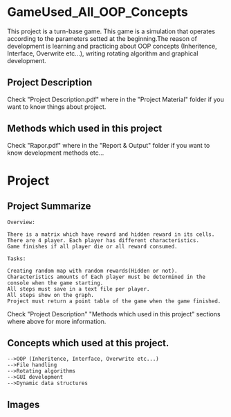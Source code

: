 # GameUsed_All_OOP_Concepts
This project is a turn-base game. This game is a simulation that operates according to the parameters setted at the beginning.The reason of development is learning and practicing about OOP concepts (Inheritence, Interface, Overwrite etc...), writing rotating algorithm and graphical development.



## Project Description
Check "Project Description.pdf"  where in the "Project Material" folder if you want to know things about project.

## Methods which used in this project
Check "Rapor.pdf" where in the "Report & Output" folder if you want to know development methods etc...


# Project

## Project Summarize
	Overview:
	
	There is a matrix which have reward and hidden reward in its cells.
	There are 4 player. Each player has different characteristics.
	Game finishes if all player die or all reward consumed.

	Tasks:
	
	Creating random map with random rewards(Hidden or not).
	Characteristics amounts of Each player must be determined in the console when the game starting.
	All steps must save in a text file per player.
	All steps show on the graph.
	Project must return a point table of the game when the game finished.

Check "Project Description" "Methods which used in this project" sections where above for more information.

## Concepts which used at this project.
	-->OOP (Inheritence, Interface, Overwrite etc...)
	-->File handling
	-->Rotating algorithms
	-->GUI development
	-->Dynamic data structures

## Images
